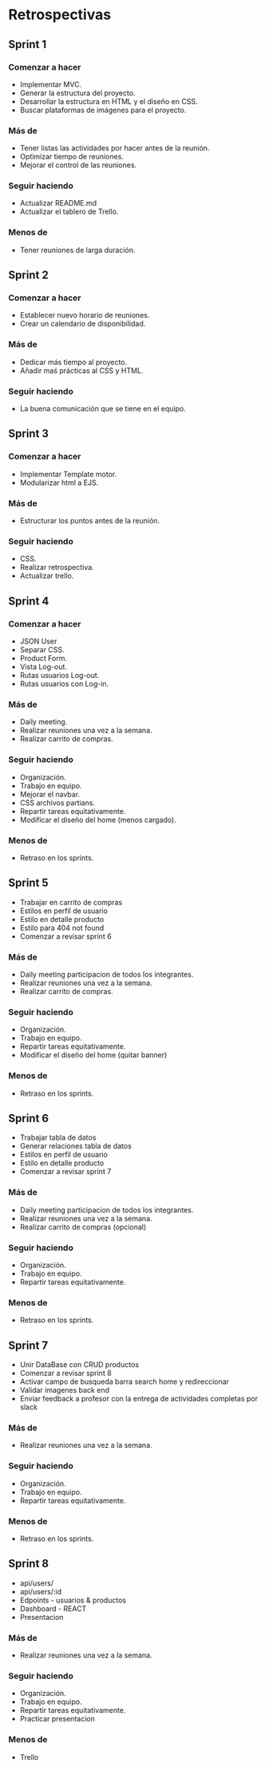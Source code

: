 # Retrospectivas

## Sprint 1

### Comenzar a hacer
<!-- Todas aquellas cosas innovadoras que queremos probar o que notamos que deberíamos usar -->
- Implementar MVC.
- Generar la estructura del proyecto.
- Desarrollar la estructura en HTML y el diseño en CSS.
- Buscar plataformas de imágenes para el proyecto.

### Más de
<!-- Cosas que estamos usando o haciendo y que queremos que mejoren -->
- Tener listas las actividades por hacer antes de la reunión.
- Optimizar tiempo de reuniones.
- Mejorar el control de las reuniones.

### Seguir haciendo
<!-- Aquello que venimos haciendo y que nos brinda valor -->
- Actualizar README.md
- Actualizar el tablero de Trello.

### Menos de
<!-- Aquello que intentamos pero no nos da tanto beneficio como se esperaba -->
- Tener reuniones de larga duración.

<!-- ### Dejar de hacer -->
<!-- Aquellas prácticas que podemos eliminarlas -->

## Sprint 2

### Comenzar a hacer
- Establecer nuevo horario de reuniones.
- Crear un calendario de disponibilidad.

### Más de
- Dedicar más tiempo al proyecto.
- Añadir maś prácticas al CSS y HTML.

### Seguir haciendo
- La buena comunicación que se tiene en el equipo.

## Sprint 3
### Comenzar a hacer
<!-- Todas aquellas cosas innovadoras que queremos probar o que notamos que deberíamos usar -->
- Implementar Template motor.
- Modularizar html a EJS.

### Más de
<!-- Cosas que estamos usando o haciendo y que queremos que mejoren -->
- Estructurar los puntos antes de la reunión.

### Seguir haciendo
<!-- Aquello que venimos haciendo y que nos brinda valor -->
- CSS.
- Realizar retrospectiva.
- Actualizar trello.

## Sprint 4

### Comenzar a hacer
<!-- Todas aquellas cosas innovadoras que queremos probar o que notamos que deberíamos usar -->
- JSON User
- Separar CSS.
- Product Form.
- Vista Log-out.
- Rutas usuarios Log-out.
- Rutas usuarios con Log-in.

### Más de
<!-- Cosas que estamos usando o haciendo y que queremos que mejoren -->
- Daily meeting.
- Realizar reuniones una vez a la semana.
- Realizar carrito de compras.


### Seguir haciendo
<!-- Aquello que venimos haciendo y que nos brinda valor -->
- Organización.
- Trabajo en equipo.
- Mejorar el navbar.
- CSS archivos partians.
- Repartir tareas equitativamente.
- Modificar el diseño del home (menos cargado).

### Menos de
<!-- Aquello que intentamos pero no nos da tanto beneficio como se esperaba -->
- Retraso en los sprints.

## Sprint 5
<!-- Todas aquellas cosas innovadoras que queremos probar o que notamos que deberíamos usar -->
- Trabajar en carrito de compras
- Estilos en perfil de usuario
- Estilo en detalle producto
- Estilo para 404 not found
- Comenzar a revisar sprint 6 


### Más de
<!-- Cosas que estamos usando o haciendo y que queremos que mejoren -->
- Daily meeting participacion de todos los integrantes.
- Realizar reuniones una vez a la semana.
- Realizar carrito de compras.

### Seguir haciendo
<!-- Aquello que venimos haciendo y que nos brinda valor -->
- Organización.
- Trabajo en equipo.
- Repartir tareas equitativamente.
- Modificar el diseño del home (quitar banner)

### Menos de
<!-- Aquello que intentamos pero no nos da tanto beneficio como se esperaba -->
- Retraso en los sprints.

## Sprint 6
<!-- Todas aquellas cosas innovadoras que queremos probar o que notamos que deberíamos usar -->
- Trabajar tabla de datos
- Generar relaciones tabla de datos 
- Estilos en perfil de usuario
- Estilo en detalle producto
- Comenzar a revisar sprint 7 


### Más de
<!-- Cosas que estamos usando o haciendo y que queremos que mejoren -->
- Daily meeting participacion de todos los integrantes.
- Realizar reuniones una vez a la semana.
- Realizar carrito de compras (opcional)

### Seguir haciendo
<!-- Aquello que venimos haciendo y que nos brinda valor -->
- Organización.
- Trabajo en equipo.
- Repartir tareas equitativamente.


### Menos de
<!-- Aquello que intentamos pero no nos da tanto beneficio como se esperaba -->
- Retraso en los sprints.

## Sprint 7
<!-- Todas aquellas cosas innovadoras que queremos probar o que notamos que deberíamos usar -->
- Unir DataBase con CRUD productos 
- Comenzar a revisar sprint 8 
- Activar campo de busqueda barra search home y redireccionar 
- Validar imagenes back end 
- Enviar feedback a profesor con la entrega de actividades completas por slack 


### Más de
<!-- Cosas que estamos usando o haciendo y que queremos que mejoren -->
- Realizar reuniones una vez a la semana.

### Seguir haciendo
<!-- Aquello que venimos haciendo y que nos brinda valor -->
- Organización.
- Trabajo en equipo.
- Repartir tareas equitativamente.


### Menos de
<!-- Aquello que intentamos pero no nos da tanto beneficio como se esperaba -->
- Retraso en los sprints.


## Sprint 8
<!-- Todas aquellas cosas innovadoras que queremos probar o que notamos que deberíamos usar -->
- api/users/
- api/users/:id 
- Edpoints - usuarios & productos 
- Dashboard - REACT 
- Presentacion


### Más de
<!-- Cosas que estamos usando o haciendo y que queremos que mejoren -->
- Realizar reuniones una vez a la semana.

### Seguir haciendo
<!-- Aquello que venimos haciendo y que nos brinda valor -->
- Organización.
- Trabajo en equipo.
- Repartir tareas equitativamente.
- Practicar presentacion


### Menos de
<!-- Aquello que intentamos pero no nos da tanto beneficio como se esperaba -->
- Trello 
